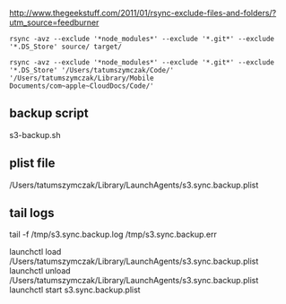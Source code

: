 http://www.thegeekstuff.com/2011/01/rsync-exclude-files-and-folders/?utm_source=feedburner

    rsync -avz --exclude '*node_modules*' --exclude '*.git*' --exclude '*.DS_Store' source/ target/

    rsync -avz --exclude '*node_modules*' --exclude '*.git*' --exclude '*.DS_Store' '/Users/tatumszymczak/Code/' '/Users/tatumszymczak/Library/Mobile Documents/com~apple~CloudDocs/Code/'



## backup script
s3-backup.sh

## plist file
/Users/tatumszymczak/Library/LaunchAgents/s3.sync.backup.plist

## tail logs
tail -f /tmp/s3.sync.backup.log /tmp/s3.sync.backup.err

launchctl load /Users/tatumszymczak/Library/LaunchAgents/s3.sync.backup.plist
launchctl unload /Users/tatumszymczak/Library/LaunchAgents/s3.sync.backup.plist
launchctl start s3.sync.backup.plist
